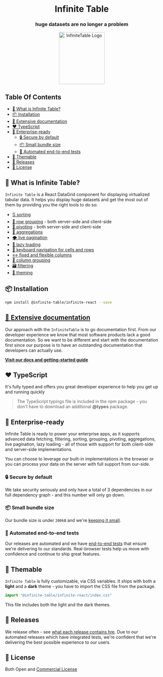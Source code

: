 
<div align="center">

<h1>
<b>Infinite Table</b>
</h1>
<h3> huge datasets are no longer a problem</h3>
  <a href="https://infinite-table.com">
    <img width="150px" height="170px" alt="InfiniteTable Logo" src="https://infinite-table.com/logo-infinite.svg">
  </a>

</div>

## Table Of Contents

<!-- START doctoc generated TOC please keep comment here to allow auto update -->
<!-- DON'T EDIT THIS SECTION, INSTEAD RE-RUN doctoc TO UPDATE -->

- [🤔 What is Infinite Table?](#-what-is-infinite-table)
- [📦 Installation](#-installation)
- [📄 Extensive documentation](#-extensive-documentation)
- [❤️ TypeScript](#-typescript)
- [🏢 Enterprise-ready](#-enterprise-ready)
  - [🔒 Secure by default](#-secure-by-default)
  - [📦 Small bundle size](#-small-bundle-size)
  - [🧪 Automated end-to-end tests](#%F0%9F%A7%AA-automated-end-to-end-tests)
- [🎨 Themable](#-themable)
- [🚀 Releases](#-releases)
- [📑 License](#-license)

<!-- END doctoc generated TOC please keep comment here to allow auto update -->


## 🤔 What is Infinite Table?

`Infinite Table` is a React DataGrid component for displaying virtualized tabular data. It helps you display huge datasets and get the most out of them by providing you the right tools to do so: 

* [🔃 sorting](https://infinite-table.com/docs/latest/learn/working-with-data/sorting)
* [💪 row grouping](https://infinite-table.com/docs/latest/learn/grouping-and-pivoting/grouping-rows) - both server-side and client-side
* [🏢 pivoting](https://infinite-table.com/docs/latest/learn/grouping-and-pivoting/pivoting) - both server-side and client-side
* [🧪 aggregations](https://infinite-table.com/docs/latest/learn/grouping-and-pivoting/grouping-rows#aggregations)
* [🌪️ live pagination](https://infinite-table.com/docs/latest/learn/working-with-data/live-pagination)
* [🌴 lazy loading](https://infinite-table.com/docs/latest/learn/working-with-data/lazy-loading)
* [🧭 keyboard navigation for cells and rows](https://infinite-table.com/docs/latest/learn/keyboard-navigation/navigating-cells)
* [↔️ fixed and flexible columns](https://infinite-table.com/docs/latest/learn/columns/fixed-and-flexible-size)
* [🧩 column grouping](https://infinite-table.com/docs/latest/learn/column-groups)
* [🗃 filtering](https://infinite-table.com/docs/latest/learn/filtering)
* [🎨 theming](https://infinite-table.com/docs/latest/learn/theming)


## 📦 Installation

```bash
npm install @infinite-table/infinite-react --save
```

## [📄 Extensive documentation](https://infinite-table.com/docs)

Our approach with the `InfiniteTable` is to go documentation first. From our developer experience we know that most software products lack a good documentation. So we want to be different and start with the documentation first since our purpose is to have an outstanding documentation that developers can actually use.

**[Visit our docs and getting-started guide](https://infinite-table.com/docs)**

## ❤️ TypeScript

It's fully typed and offers you great developer experience to help you get up and running quickly

> The TypeScript typings file is included in the npm package - you don't have to download an additional **@types** package.

## 🏢 Enterprise-ready

Infinite Table is ready to power your enterprise apps, as it supports advanced data fetching, filtering, sorting, grouping, pivoting, aggregations, live pagination, lazy loading - all of those with support for both client-side and server-side implementations.

You can choose to leverage our built-in implementations in the browser or you can process your data on the server with full support from our-side.

### 🔒 Secure by default

We take security seriously and only have a total of 3 dependencies in our full dependency graph - and this number will only go down.

### 📦 Small bundle size

Our bundle size is under `200kB` and we're [keeping it small](https://bundlephobia.com/package/@infinite-table/infinite-react).

### 🧪 Automated end-to-end tests

Our releases are automated and we have [end-to-end tests](https://github.com/infinite-table/infinite-react/tree/master/source/examples/src/pages/tests) that ensure we're delivering to our standards. Real-browser tests help us move with confidence and continue to ship great features.


## 🎨 Themable

`Infinite Table` is fully customizable, via CSS variables. It ships with both a **light** and a **dark** theme - you have to import the CSS file from the package.

```js
import "@infinite-table/infinite-react/index.css"
```

This file includes both the light and the dark themes.

## 🚀 Releases

We release often - see [what each release contains hre](https://infinite-table.com/docs/releases). Due to our automated releases which have integrated tests, we're confident that we're delivering the best possible experience to our users.

## 📑 License 

Both Open and [Commercial License](https://github.com/infinite-table/react-table/blob/master/source/LICENSE.md)